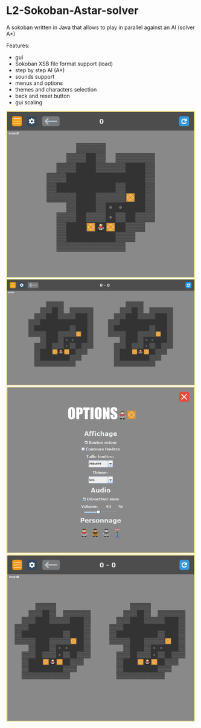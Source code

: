 # L2-Sokoban-Astar-solver
A sokoban written in Java that allows to play in parallel against an AI (solver A*)

Features:
- gui
- Sokoban XSB file format support (load)
- step by step AI (A*)
- sounds support
- menus and options
- themes and characters selection 
- back and reset button
- gui scaling

<img src="/images/Unjoueur.PNG" width="500">
<img src="/images/grand.PNG" width="500">
  <img src="/images/options.PNG" width="500">
 <img src="images/petit.PNG" width="500">
